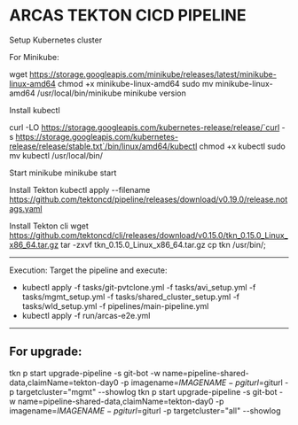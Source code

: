 # ARCAS TEKTON CICD PIPELINE
Setup Kubernetes cluster

For Minikube: 
     
wget https://storage.googleapis.com/minikube/releases/latest/minikube-linux-amd64
chmod +x minikube-linux-amd64
sudo mv minikube-linux-amd64 /usr/local/bin/minikube
minikube version



Install kubectl 

curl -LO https://storage.googleapis.com/kubernetes-release/release/`curl -s https://storage.googleapis.com/kubernetes-release/release/stable.txt`/bin/linux/amd64/kubectl
chmod +x kubectl
sudo mv kubectl  /usr/local/bin/

Start minikube 
minikube start


Install Tekton 
kubectl apply --filename https://github.com/tektoncd/pipeline/releases/download/v0.19.0/release.notags.yaml

Install Tekton cli
wget https://github.com/tektoncd/cli/releases/download/v0.15.0/tkn_0.15.0_Linux_x86_64.tar.gz 
tar -zxvf tkn_0.15.0_Linux_x86_64.tar.gz 
cp tkn /usr/bin/; 

---

Execution: 
Target the pipeline and execute:

- kubectl apply -f tasks/git-pvtclone.yml -f tasks/avi_setup.yml  -f tasks/mgmt_setup.yml -f tasks/shared_cluster_setup.yml -f tasks/wld_setup.yml -f pipelines/main-pipeline.yml
- kubectl apply -f run/arcas-e2e.yml


----
For upgrade:
---
tkn p start upgrade-pipeline -s git-bot -w name=pipeline-shared-data,claimName=tekton-day0 -p imagename=$IMAGENAME -p giturl=$giturl -p targetcluster="mgmt" --showlog
tkn p start upgrade-pipeline -s git-bot -w name=pipeline-shared-data,claimName=tekton-day0 -p imagename=$IMAGENAME -p giturl=$giturl -p targetcluster="all" --showlog


